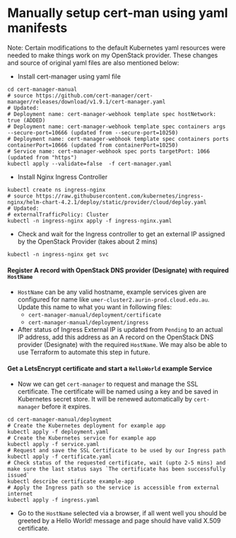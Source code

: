 # Manually setup cert-man using yaml manifests

Note: Certain modifications to the default Kubernetes yaml resources were needed to make things work on my OpenStack provider. These changes and source of original yaml files are also mentioned below:

* Install cert-manager using yaml file
```shell
cd cert-manager-manual
# source https://github.com/cert-manager/cert-manager/releases/download/v1.9.1/cert-manager.yaml
# Updated:
# Deployment name: cert-manager-webhook template spec hostNetwork: true (ADDED)
# Deployment name: cert-manager-webhook template spec containers args --secure-port=10666 (updated from --secure-port=10250)
# Deployment name: cert-manager-webhook template spec containers ports containerPort=10666 (updated from containerPort=10250)
# Service name: cert-manager-webhook spec ports targetPort: 1066 (updated from "https")
kubectl apply --validate=false  -f cert-manager.yaml
```
* Install Nginx Ingress Controller
```shell
kubectl create ns ingress-nginx
# source https://raw.githubusercontent.com/kubernetes/ingress-nginx/helm-chart-4.2.1/deploy/static/provider/cloud/deploy.yaml
# Updated: 
# externalTrafficPolicy: Cluster
kubectl -n ingress-nginx apply -f ingress-nginx.yaml
```

* Check and wait for the Ingress controller to get an external IP assigned by the OpenStack Provider (takes about 2 mins)
```shell
kubectl -n ingress-nginx get svc
```

#### Register A record with OpenStack DNS provider (Designate) with required `HostName`
* `HostName` can be any valid hostname, example services given are configured for name like `umer-cluster2.aurin-prod.cloud.edu.au`. Update this name to what you want in following files:
    * `cert-manager-manual/deployment/certificate`
    * `cert-manager-manual/deployment/ingress`
* After status of Ingress External IP is updated from `Pending` to an actual IP address, add this address as an A record on the OpenStack DNS provider (Designate) with the required `HostName`. We may also be able to use Terraform to automate this step in future.

#### Get a LetsEncrypt certificate and start a `HelloWorld` example Service
* Now we can get `cert-manager` to request and manage the SSL certificate. The certificate will be named using a key and be saved in Kubernetes secret store. It will be renewed automatically by `cert-manager` before it expires.
```shell
cd cert-manager-manual/deployment
# Create the Kubernetes deployment for example app
kubectl apply -f deployment.yaml
# Create the Kubernetes service for example app
kubectl apply -f service.yaml
# Request and save the SSL Certificate to be used by our Ingress path
kubectl apply -f certificate.yaml
# Check status of the requested certificate, wait (upto 2-5 mins) and make sure the last status says `The certificate has been successfully issued`
kubectl describe certificate example-app
# Apply the Ingress path so the service is accessible from external internet
kubectl apply -f ingress.yaml
```
* Go to the `HostName` selected via a browser, if all went well you should be greeted by a Hello World! message and page should have valid X.509 certificate.
